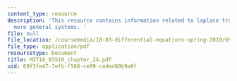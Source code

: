 ```yaml
---
content_type: resource
description: 'This resource contains information related to laplace transform and
  more general systems. '
file: null
file_location: /coursemedia/18-03-differential-equations-spring-2010/69f3fe477efbf568ce99caded80b9a8f_MIT18_03S10_chapter_24.pdf
file_type: application/pdf
resourcetype: Document
title: MIT18_03S10_chapter_24.pdf
uid: 69f3fe47-7efb-f568-ce99-caded80b9a8f
---
```

